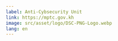 ```yaml
---
label: Anti-Cybsecurity Unit
link: https://mptc.gov.kh
image: src/asset/logo/DSC-PNG-Logo.webp
lang: en
---
```

